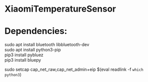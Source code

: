 # XiaomiTemperatureSensor

# Dependencies:
sudo apt install bluetooth libbluetooth-dev  
sudo apt install python3-pip  
pip3 install pybluez  
pip3 install bluepy  


sudo setcap cap_net_raw,cap_net_admin+eip $(eval readlink -f `which python3`)
